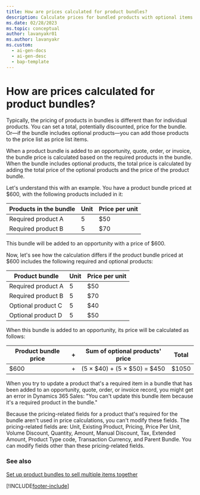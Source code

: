 ```yaml
---
title: How are prices calculated for product bundles?
description: Calculate prices for bundled products with optional items in the Sales app.
ms.date: 02/28/2023
ms.topic: conceptual
author: lavanyakr01
ms.author: lavanyakr
ms.custom: 
  - ai-gen-docs
  - ai-gen-desc
  - bap-template
---
```

# How are prices calculated for product bundles?

Typically, the pricing of products in bundles is different than for individual products. You can set a total, potentially discounted, price for the bundle. Or&mdash;if the bundle includes optional products&mdash;you can add those products to the price list as price list items.

When a product bundle is added to an opportunity, quote, order, or invoice, the bundle price is calculated based on the required products in the bundle. When the bundle includes optional products, the total price is calculated by adding the total price of the optional products and the price of the product bundle.

Let's understand this with an example. You have a product bundle priced at $600, with the following products included in it: 

| Products in the bundle  | Unit  | Price per unit  |
| -------- | ----- | --------------- |
| Required product A | 5  | $50  |
| Required product B | 5  | $70  |

This bundle will be added to an opportunity with a price of $600.

Now, let's see how the calculation differs if the product bundle priced at $600 includes the following required and optional products:

| Product bundle  | Unit  | Price per unit  |
| -------- | ----- | --------------- |
| Required product A | 5  | $50  |
| Required product B | 5  | $70  |
| Optional product C | 5  | $40  |
| Optional product D | 5  | $50  |

When this bundle is added to an opportunity, its price will be calculated as follows:

| Product bundle price  | +  | Sum of optional products' price  | Total  |
| -------- | ----- | ----- | --------------- |
| $600     | +  | (5 &times; $40) + (5 &times; $50) = $450 | $1050 | 

When you try to update a product that's a required item in a bundle that has been added to an opportunity, quote, order, or invoice record, you might get an error in Dynamics 365 Sales: "You can't update this bundle item because it's a required product in the bundle."

Because the pricing-related fields for a product that's required for the bundle aren't used in price calculations, you can't modify these fields. The pricing-related fields are: Unit, Existing Product, Pricing, Price Per Unit, Volume Discount, Quantity, Amount, Manual Discount, Tax, Extended Amount, Product Type code, Transaction Currency, and Parent Bundle. You can modify fields other than these pricing-related fields.

### See also

[Set up product bundles to sell multiple items together](create-product-bundles-sell-multiple-items-together.md)

[!INCLUDE[footer-include](../includes/footer-banner.md)]
